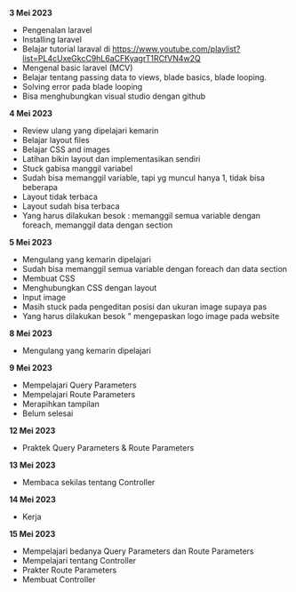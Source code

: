 **3 Mei 2023** 
- Pengenalan laravel
- Installing laravel
- Belajar tutorial laraval di https://www.youtube.com/playlist?list=PL4cUxeGkcC9hL6aCFKyagrT1RCfVN4w2Q
- Mengenal basic laravel (MCV)
- Belajar tentang passing data to views, blade basics, blade looping.
- Solving error pada blade looping
- Bisa menghubungkan visual studio dengan github

**4 Mei 2023**
- Review ulang yang dipelajari kemarin
- Belajar layout files
- Belajar CSS and images
- Latihan bikin layout dan implementasikan sendiri
- Stuck gabisa manggil variabel
- Sudah bisa memanggil variable, tapi yg muncul hanya 1, tidak bisa beberapa
- Layout tidak terbaca
- Layout sudah bisa terbaca
- Yang harus dilakukan besok : memanggil semua variable dengan foreach, memanggil data dengan section

**5 Mei 2023**
- Mengulang yang kemarin dipelajari
- Sudah bisa memanggil semua variable dengan foreach dan data section
- Membuat CSS
- Menghubungkan CSS dengan layout
- Input image
- Masih stuck pada pengeditan posisi dan ukuran image supaya pas
- Yang harus dilakukan besok " mengepaskan logo image pada website

**8 Mei 2023**
- Mengulang yang kemarin dipelajari

**9 Mei 2023**
- Mempelajari Query Parameters
- Mempelajari Route Parameters
- Merapihkan tampilan
- Belum selesai

**12 Mei 2023**
- Praktek Query Parameters & Route Parameters

**13 Mei 2023**
- Membaca sekilas tentang Controller

**14 Mei 2023**
- Kerja

**15 Mei 2023**
- Mempelajari bedanya Query Parameters dan Route Parameters
- Mempelajari tentang Controller
- Prakter Route Parameters
- Membuat Controller
